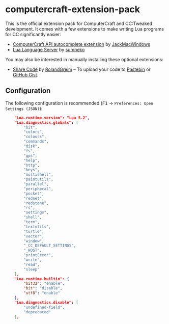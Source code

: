 # computercraft-extension-pack

This is the official extension pack for ComputerCraft and CC:Tweaked development. It comes with a few extensions to make writing Lua programs for CC significantly easier:

* [ComputerCraft API autocomplete extension](https://marketplace.visualstudio.com/items?itemName=jackmacwindows.vscode-computercraft) by [JackMacWindows](https://marketplace.visualstudio.com/publishers/jackmacwindows)
* [Lua Language Server](https://marketplace.visualstudio.com/items?itemName=sumneko.lua) by [sumneko](https://marketplace.visualstudio.com/publishers/sumneko)

You may also be interested in manually installing these optional extensions:

* [Share Code](https://marketplace.visualstudio.com/items?itemName=RolandGreim.sharecode) by [RolandGreim](https://marketplace.visualstudio.com/publishers/RolandGreim) &ndash; To upload your code to [Pastebin](https://pastebin.com/) or [GitHub Gist](https://gist.github.com/).

## Configuration

The following configuration is recommended (<kbd>F1</kbd> → `Preferences: Open Settings (JSON)`):

```json
    "Lua.runtime.version": "Lua 5.2",
    "Lua.diagnostics.globals": [
        "bit",
        "colors",
        "colours",
        "commands",
        "disk",
        "fs",
        "gps",
        "help",
        "http",
        "keys",
        "multishell",
        "paintutils",
        "parallel",
        "peripheral",
        "pocket",
        "rednet",
        "redstone",
        "rs",
        "settings",
        "shell",
        "term",
        "textutils",
        "turtle",
        "vector",
        "window",
        "_CC_DEFAULT_SETTINGS",
        "_HOST",
        "printError",
        "write",
        "read",
        "sleep"
    ],
    "Lua.runtime.builtin": {
        "bit32": "enable",
        "bit": "disable",
        "utf8": "enable"
    },
    "Lua.diagnostics.disable": [
        "undefined-field",
        "deprecated"
    ],
```
